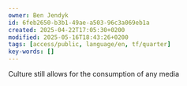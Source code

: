 ```yaml
---
owner: Ben Jendyk
id: 6feb2650-b3b1-49ae-a503-96c3a069eb1a
created: 2025-04-22T17:05:30+0200
modified: 2025-05-16T18:43:26+0200
tags: [access/public, language/en, tf/quarter]
key-words: []
---
```


Culture still allows for the consumption of any media 